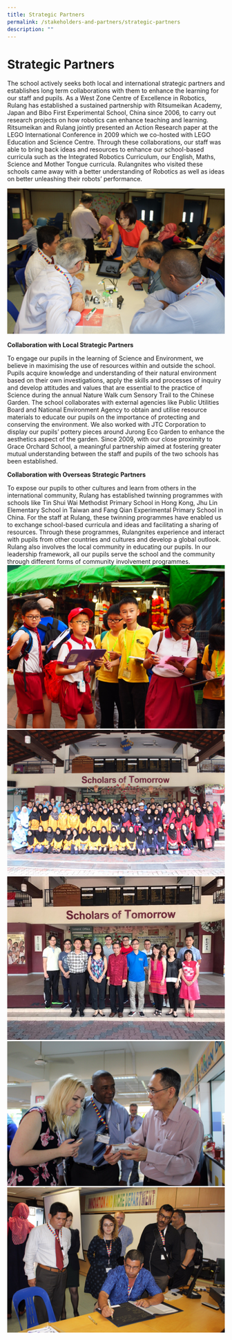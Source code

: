 ```yaml
---
title: Strategic Partners
permalink: /stakeholders-and-partners/strategic-partners
description: ""
---
```

# Strategic Partners
The school actively seeks both local and international strategic partners and establishes long term collaborations with them to enhance the learning for our staff and pupils. As a West Zone Centre of Excellence in Robotics, Rulang has established a sustained partnership with Ritsumeikan Academy, Japan and Bibo First Experimental School, China since 2006, to carry out research projects on how robotics can enhance teaching and learning. Ritsumeikan and Rulang jointly presented an Action Research paper at the LEGO International Conference in 2009 which we co-hosted with LEGO Education and Science Centre. Through these collaborations, our staff was able to bring back ideas and resources to enhance our school-based curricula such as the Integrated Robotics Curriculum, our English, Maths, Science and Mother Tongue curricula. Rulangnites who visited these schools came away with a better understanding of Robotics as well as ideas on better unleashing their robots’ performance.

![](/images/03%20Strategic%20Partners1.jpg)

**Collaboration with Local Strategic Partners**

To engage our pupils in the learning of Science and Environment, we believe in maximising the use of resources within and outside the school. Pupils acquire knowledge and understanding of their natural environment based on their own investigations, apply the skills and processes of inquiry and develop attitudes and values that are essential to the practice of Science during the annual Nature Walk cum Sensory Trail to the Chinese Garden. The school collaborates with external agencies like Public Utilities Board and National Environment Agency to obtain and utilise resource materials to educate our pupils on the importance of protecting and conserving the environment. We also worked with JTC Corporation to display our pupils’ pottery pieces around Jurong Eco Garden to enhance the aesthetics aspect of the garden. Since 2009, with our close proximity to Grace Orchard School, a meaningful partnership aimed at fostering greater mutual understanding between the staff and pupils of the two schools has been established.

**Collaboration with Overseas Strategic Partners**

To expose our pupils to other cultures and learn from others in the international community, Rulang has established twinning programmes with schools like Tin Shui Wai Methodist Primary School in Hong Kong, Jhu Lin Elementary School in Taiwan and Fang Qian Experimental Primary School in China. For the staff at Rulang, these twinning programmes have enabled us to exchange school-based curricula and ideas and facilitating a sharing of resources. Through these programmes, Rulangnites experience and interact with pupils from other countries and cultures and develop a global outlook. Rulang also involves the local community in educating our pupils. In our leadership framework, all our pupils serve the school and the community through different forms of community involvement programmes. 
![](/images/03%20Strategic%20Partners2.jpg)
![](/images/03%20Strategic%20Partners3.jpg)
![](/images/03%20Strategic%20Partners5.jpg)
![](/images/03%20Strategic%20Partners6.jpg)
![](/images/03%20Strategic%20Partners7.jpg)